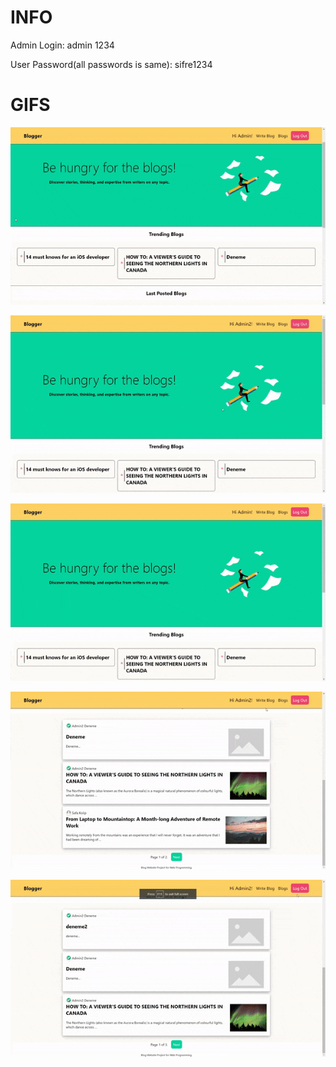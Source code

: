 # INFO
Admin Login:
admin
1234

User Password(all passwords is same): sifre1234

# GIFS

![](https://github.com/ekiztk/Django-Blog-Web-Project/blob/main/gifs/home_page.gif)

![](https://github.com/ekiztk/Django-Blog-Web-Project/blob/main/gifs/blog_page.gif)

![](https://github.com/ekiztk/Django-Blog-Web-Project/blob/main/gifs/edit_page.gif)

![](https://github.com/ekiztk/Django-Blog-Web-Project/blob/main/gifs/create_blog.gif)

![](https://github.com/ekiztk/Django-Blog-Web-Project/blob/main/gifs/auth_pages.gif)

